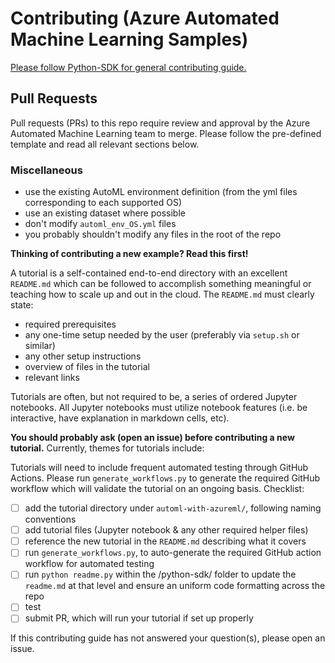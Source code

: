 # Contributing (Azure Automated Machine Learning Samples)

[Please follow Python-SDK for general contributing guide.](../../CONTRIBUTING.md)

## Pull Requests

Pull requests (PRs) to this repo require review and approval by the Azure Automated Machine Learning team to merge. Please follow the pre-defined template and read all relevant sections below.


### Miscellaneous

- use the existing AutoML environment definition (from the yml files corresponding to each supported OS)
- use an existing dataset where possible
- don't modify `automl_env_OS.yml` files
- you probably shouldn't modify any files in the root of the repo


**Thinking of contributing a new example? Read this first!**

A tutorial is a self-contained end-to-end directory with an excellent `README.md` which can be followed to accomplish something meaningful or teaching how to scale up and out in the cloud. The `README.md` must clearly state:

- required prerequisites
- any one-time setup needed by the user (preferably via `setup.sh` or similar)
- any other setup instructions
- overview of files in the tutorial
- relevant links

Tutorials are often, but not required to be, a series of ordered Jupyter notebooks. All Jupyter notebooks must utilize notebook features (i.e. be interactive, have explanation in markdown cells, etc).

**You should probably ask (open an issue) before contributing a new tutorial.** Currently, themes for tutorials include:

Tutorials will need to include frequent automated testing through GitHub Actions. Please run `generate_workflows.py` to generate the required GitHub workflow which will validate the tutorial on an ongoing basis.
Checklist:

- [ ] add the tutorial directory under `automl-with-azureml/`, following naming conventions
- [ ] add tutorial files (Jupyter notebook & any other required helper files)
- [ ] reference the new tutorial in the `README.md` describing what it covers
- [ ] run `generate_workflows.py`, to auto-generate the required GitHub action workflow for automated testing
- [ ] run `python readme.py` within the /python-sdk/ folder to update the `readme.md` at that level and ensure an uniform code formatting across the repo
- [ ] test
- [ ] submit PR, which will run your tutorial if set up properly

If this contributing guide has not answered your question(s), please open an issue.
